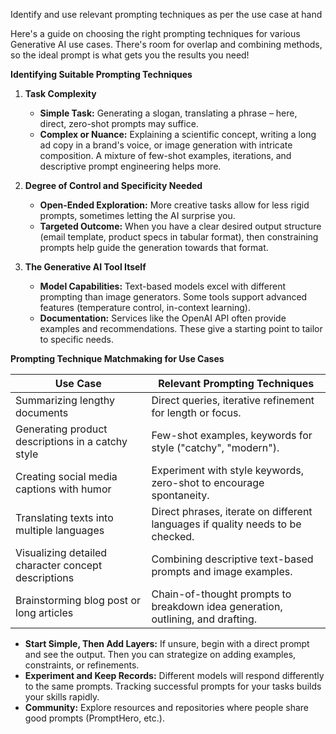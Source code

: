 Identify and use relevant prompting techniques as per the use case at hand

Here's a guide on choosing the right prompting techniques for various Generative AI use cases. There's room for overlap and combining methods, so the ideal prompt is what gets you the results you need!

**Identifying Suitable Prompting Techniques**

1. **Task Complexity**
   * **Simple Task:** Generating a slogan, translating a phrase – here, direct, zero-shot prompts may suffice. 
   * **Complex or Nuance:** Explaining a scientific concept, writing a long ad copy in a brand's voice, or image generation with intricate composition. A mixture of few-shot examples, iterations, and descriptive prompt engineering helps more.

2. **Degree of Control and Specificity Needed**
   * **Open-Ended Exploration:** More creative tasks allow for less rigid prompts, sometimes letting the AI surprise you.
   * **Targeted Outcome:**  When you have a clear desired output structure (email template, product specs in tabular format), then constraining prompts help guide the generation towards that format.

3. **The Generative AI Tool Itself**
   * **Model Capabilities:** Text-based models excel with different prompting than image generators. Some tools support advanced features (temperature control, in-context learning). 
   * **Documentation:** Services like the OpenAI API often provide examples and recommendations. These give a starting point to tailor to specific needs.

**Prompting Technique Matchmaking for Use Cases**

| Use Case                                              | Relevant Prompting Techniques                                                  |
|-------------------------------------------------------|--------------------------------------------------------------------------------|
| Summarizing lengthy documents                         | Direct queries, iterative refinement for length or  focus.                        |
| Generating product descriptions in a catchy style         |  Few-shot examples, keywords for style ("catchy", "modern").                     |
| Creating social media captions with humor             | Experiment with style keywords, zero-shot to encourage spontaneity.              |
| Translating texts into multiple languages              | Direct phrases, iterate on different languages  if quality needs to be checked.    |
| Visualizing detailed character concept descriptions   | Combining descriptive text-based prompts and image examples.                     |
| Brainstorming blog post or  long articles            | Chain-of-thought prompts to breakdown idea generation, outlining, and drafting.  |

* **Start Simple, Then Add Layers:** If unsure, begin with a direct prompt and see the output. Then you can strategize on adding examples, constraints, or refinements.
* **Experiment and Keep Records:** Different models will respond differently to the same prompts. Tracking successful prompts for your tasks builds your skills rapidly.
* **Community:** Explore resources and repositories where people share good prompts (PromptHero, etc.).
